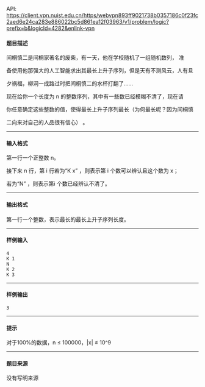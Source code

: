 API: https://client.vpn.nuist.edu.cn/https/webvpn893ff9021738b0357186c0f23fc2aed6e24ca283e886022bc5d861ea12f03963/v1/problem/logic?prefix=b&logicId=4282&enlink-vpn

#### 题目描述

间桐慎二是间桐家著名的废柴，有一天，他在学校随机了一组随机数列， 准

备使用他那强大的人工智能求出其最长上升子序列，但是天有不测风云，人有旦

夕祸福，柳洞一成路过时把间桐慎二的水杯打翻了……

现在给你一个长度为 n 的整数序列，其中有一些数已经模糊不清了，现在请

你任意确定这些整数的值，使得最长上升子序列最长（为何最长呢？因为间桐慎

二向来对自己的人品很有信心） 。

---

#### 输入格式

第一行一个正整数 n。

接下来 n 行，第 i 行若为“K x” ，则表示第 i 个数可以辨认且这个数为 x；

若为“N” ，则表示第i 个数已经辨认不清了。

---

#### 输出格式

第一行一个整数，表示最长的最长上升子序列长度。

---

#### 样例输入
```
4
K 1
N
K 2
K 3
```

---

#### 样例输出
```
3
```

---

#### 提示

对于100%的数据，n ≤ 100000，|x| ≤ 10^9

---

#### 题目来源

没有写明来源
